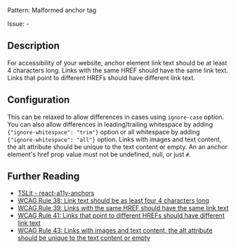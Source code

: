 Pattern: Malformed anchor tag

Issue: -

## Description

For accessibility of your website, anchor element link text should be at
least 4 characters long. Links with the same HREF should have the same
link text. Links that point to different HREFs should have different
link text. 

## Configuration

This can be relaxed to allow differences in cases using
`ignore-case` option. You can also allow differences in leading/trailing
whitespace by adding `{"ignore-whitespace": "trim"}` option or all
whitespace by adding `{"ignore-whitespace": "all"}` option. Links with
images and text content, the alt attribute should be unique to the text
content or empty. An an anchor element's href prop value must not be
undefined, null, or just `#`.

## Further Reading

* [TSLit - react-a11y-anchors](https://github.com/microsoft/tslint-microsoft-contrib/blob/master/README.md#supported-rules)
* [WCAG Rule 38: Link text should be as least four 4 characters long](http://oaa-accessibility.org/wcag20/rule/38)
* [WCAG Rule 39: Links with the same HREF should have the same link text](http://oaa-accessibility.org/wcag20/rule/39)
* [WCAG Rule 41: Links that point to different HREFs should have different link text](http://oaa-accessibility.org/wcag20/rule/41)
* [WCAG Rule 43: Links with images and text content, the alt attribute should be unique to the text content or empty](http://oaa-accessibility.org/wcag20/rule/43)